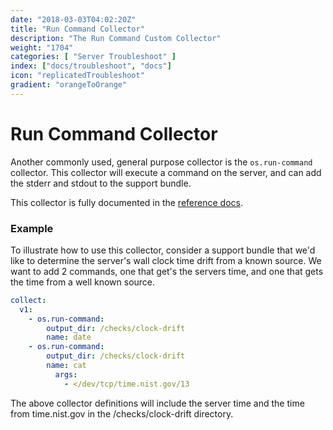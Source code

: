 ```yaml
---
date: "2018-03-03T04:02:20Z"
title: "Run Command Collector"
description: "The Run Command Custom Collector"
weight: "1704"
categories: [ "Server Troubleshoot" ]
index: ["docs/troubleshoot", "docs"]
icon: "replicatedTroubleshoot"
gradient: "orangeToOrange"
---
```


# Run Command Collector

Another commonly used, general purpose collector is the `os.run-command` collector. This collector will execute a command on the server, and can add the stderr and stdout to the support bundle.

This collector is fully documented in the [reference docs](/api/support-bundle-yaml-specs/os-run-command/).

### Example

To illustrate how to use this collector, consider a support bundle that we'd like to determine the server's wall clock time drift from a known source. We want to add 2 commands, one that get's the servers time, and one that gets the time from a well known source.

```yaml
collect:
  v1:
    - os.run-command:
        output_dir: /checks/clock-drift
        name: date
    - os.run-command:
        output_dir: /checks/clock-drift
        name: cat
          args:
            - </dev/tcp/time.nist.gov/13
```

The above collector definitions will include the server time and the time from time.nist.gov in the /checks/clock-drift directory.
